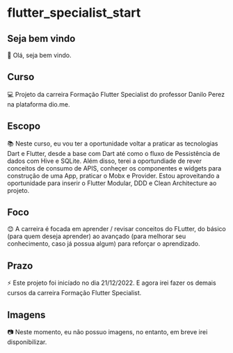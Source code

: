 # flutter_specialist_start

## Seja bem vindo

👋 Olá, seja bem vindo.

## Curso

💻 Projeto da carreira Formação Flutter Specialist do professor Danilo Perez na plataforma dio.me.

## Escopo

📚 Neste curso, eu vou ter a oportunidade voltar a praticar as tecnologias Dart e Flutter,  desde a base com Dart até como o fluxo de Pessistência de dados com Hive e SQLite. Além disso, terei a oportundiade de rever conceitos de consumo de APIS, conheçer os componentes e widgets para construção de uma App, praticar o Mobx e Provider. Estou aproveitando a oportunidade para inserir o Flutter Modular, DDD e Clean Architecture ao projeto.

## Foco

😊 A carreira é focada em aprender / revisar conceitos do FLutter, do básico (para quem deseja aprender) ao avançado (para melhorar seu conhecimento, caso já possua algum) para reforçar o aprendizado.

## Prazo

⚡ Este projeto foi inicíado no dia 21/12/2022. E agora irei fazer os demais cursos da carreira Formação Flutter Specialist. 

## Imagens

:camera: Neste momento, eu não possuo imagens, no entanto, em breve irei disponibilizar.